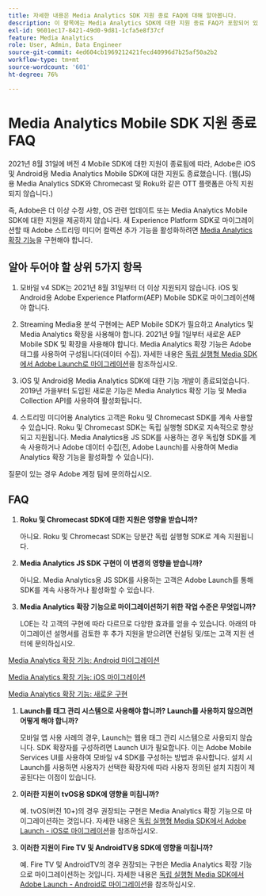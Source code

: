 ```yaml
---
title: 자세한 내용은 Media Analytics SDK 지원 종료 FAQ에 대해 알아봅니다.
description: 이 항목에는 Media Analytics SDK에 대한 지원 종료 FAQ가 포함되어 있습니다.
exl-id: 9601ec17-8421-49d0-9d81-1cfa5e8f37cf
feature: Media Analytics
role: User, Admin, Data Engineer
source-git-commit: 4ed604cb1969212421fecd40996d7b25af50a2b2
workflow-type: tm+mt
source-wordcount: '601'
ht-degree: 76%

---
```


# Media Analytics Mobile SDK 지원 종료 FAQ

2021년 8월 31일에 버전 4 Mobile SDK에 대한 지원이 종료됨에 따라, Adobe은 iOS 및 Android용 Media Analytics Mobile SDK에 대한 지원도 종료했습니다. (웹(JS)용 Media Analytics SDK와 Chromecast 및 Roku와 같은 OTT 플랫폼은 아직 지원되지 않습니다.)

즉, Adobe은 더 이상 수정 사항, OS 관련 업데이트 또는 Media Analytics Mobile SDK에 대한 지원을 제공하지 않습니다. 새 Experience Platform SDK로 마이그레이션할 때 Adobe 스트리밍 미디어 컬렉션 추가 기능을 활성화하려면 [Media Analytics 확장 기능](https://developer.adobe.com/client-sdks/documentation/adobe-media-analytics/)을 구현해야 합니다.


## 알아 두어야 할 상위 5가지 항목

1. 모바일 v4 SDK는 2021년 8월 31일부터 더 이상 지원되지 않습니다. iOS 및 Android용 Adobe Experience Platform(AEP) Mobile SDK로 마이그레이션해야 합니다.

1. Streaming Media용 분석 구현에는 AEP Mobile SDK가 필요하고 Analytics 및 Media Analytics 확장을 사용해야 합니다. 2021년 9월 1일부터 새로운 AEP Mobile SDK 및 확장을 사용해야 합니다.  Media Analytics 확장 기능은 Adobe 태그를 사용하여 구성됩니다(데이터 수집). 자세한 내용은 [독립 실행형 Media SDK에서 Adobe Launch로 마이그레이션](/help/legacy/sdk-to-launch/sdk-to-launch-migration.md)을 참조하십시오.

1. iOS 및 Android용 Media Analytics SDK에 대한 기능 개발이 종료되었습니다. 2019년 가을부터 도입된 새로운 기능은 Media Analytics 확장 기능 및 Media Collection API를 사용하여 활성화됩니다.

1. 스트리밍 미디어용 Analytics 고객은 Roku 및 Chromecast SDK를 계속 사용할 수 있습니다. Roku 및 Chromecast SDK는 독립 실행형 SDK로 지속적으로 향상되고 지원됩니다. Media Analytics용 JS SDK를 사용하는 경우 독립형 SDK를 계속 사용하거나 Adobe 데이터 수집(전, Adobe Launch)를 사용하여 Media Analytics 확장 기능을 활성화할 수 있습니다).

질문이 있는 경우 Adobe 계정 팀에 문의하십시오.

## FAQ

1. **Roku 및 Chromecast SDK에 대한 지원은 영향을 받습니까?**

   아니요.  Roku 및 Chromecast SDK는 당분간 독립 실행형 SDK로 계속 지원됩니다.&#x200B;
&#x200B;
1. **Media Analytics JS SDK 구현이 이 변경의 영향을 받습니까?**

   아니요.  Media Analytics용 JS SDK를 사용하는 고객은 Adobe Launch를 통해 SDK를 계속 사용하거나 활성화할 수 있습니다.
&#x200B;
1. **Media Analytics 확장 기능으로 마이그레이션하기 위한 작업 수준은 무엇입니까?**

   LOE는 각 고객의 구현에 따라 다르므로 다양한 효과를 얻을 수 있습니다.  아래의 마이그레이션 설명서를 검토한 후 추가 지원을 받으려면 컨설팅 및/또는 고객 지원 센터에 문의하십시오.

[Media Analytics 확장 기능: Android 마이그레이션](/help/legacy/sdk-to-launch/sdk-to-launch-migration-platforms/sdk-to-launch-migration-android.md)

[Media Analytics 확장 기능: iOS 마이그레이션](/help/legacy/sdk-to-launch/sdk-to-launch-migration-platforms/sdk-to-launch-migration-ios.md)

   [Media Analytics 확장 기능: 새로운 구현](https://developer.adobe.com/client-sdks/documentation/adobe-media-analytics/)

1. **Launch를 태그 관리 시스템으로 사용해야 합니까? Launch를 사용하지 않으려면 어떻게 해야 합니까?**

   모바일 앱 사용 사례의 경우, Launch는 웹용 태그 관리 시스템으로 사용되지 않습니다. SDK 확장자를 구성하려면 Launch UI가 필요합니다. 이는 Adobe Mobile Services UI를 사용하여 모바일 v4 SDK를 구성하는 방법과 유사합니다. 설치 시 Launch를 사용하면 사용자가 선택한 확장자에 따라 사용자 정의된 설치 지침이 제공된다는 이점이 있습니다.

1. **이러한 지원이 tvOS용 SDK에 영향을 미칩니까?**

   예. tvOS(버전 10+)의 경우 권장되는 구현은 Media Analytics 확장 기능으로 마이그레이션하는 것입니다. 자세한 내용은 [독립 실행형 Media SDK에서 Adobe Launch - iOS로 마이그레이션](/help/legacy/sdk-to-launch/sdk-to-launch-migration-platforms/sdk-to-launch-migration-ios.md)을 참조하십시오.

1. **이러한 지원이 Fire TV 및 AndroidTV용 SDK에 영향을 미칩니까?**

   예. Fire TV 및 AndroidTV의 경우 권장되는 구현은 Media Analytics 확장 기능으로 마이그레이션하는 것입니다. 자세한 내용은 [독립 실행형 Media SDK에서 Adobe Launch - Android로 마이그레이션](/help/legacy/sdk-to-launch/sdk-to-launch-migration-platforms/sdk-to-launch-migration-android.md)을 참조하십시오.
